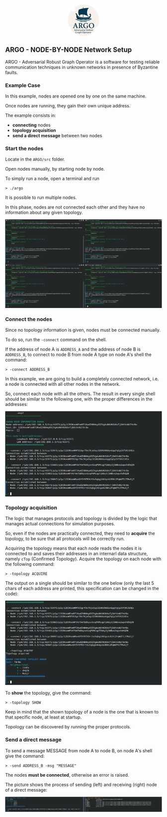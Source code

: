 <p align="center">
  <img src="https://github.com/PanK0/ARGO/blob/main/pictures/ARGO.png?raw=true" alt="ARGO_logo"
    width="20%">
</p>

## ARGO - NODE-BY-NODE Network Setup

ARGO - Adversarial Robust Graph Operator is a software for testing reliable communication techniques in unknown networks in presence of Byzantine faults. 

### Example Case

In this example, nodes are opened one by one on the same machine.

Once nodes are running, they gain their own unique address.

The example consists in:

- **connecting** nodes
- **topology acquisition**
- **send a direct message** between two nodes

### Start the nodes

Locate in the `ARGO/src` folder.

Open nodes manually, by starting node by node.

To simply run a node, open a terminal and run

```
> ./argo
```

It is possible to run multiple nodes.

In this phase, nodes are not connected each other and they have no information about any given topology.

![node-by-node](https://github.com/PanK0/ARGO/blob/main/pictures/ex_nodebynode.png?raw=true)

### Connect the nodes

Since no topology information is given, nodes must be connected manually.

To do so, run the `-connect` command on the shell.

If the address of node A is `ADDRESS_A` and the address of node B is `ADDRESS_B`, to connect to node B from node A type on node A's shell the command:

```
> -connect ADDRESS_B
```

In this example, we are going to build a completely connected network, i.e. a node is connected with all other nodes in the network.

So, connect each node with all the others. The result in every single shell should be similar to the following one, with the proper differences in the addresses:

![node-by-node connect](https://github.com/PanK0/ARGO/blob/main/pictures/ex_nodebynode_connect.png?raw=true)

### Topology acquisition

The logic that manages protocols and topology is divided by the logic that manages actual connections for simulation purposes.

So, even if the nodes are practically connected, they need to **acquire** the topology, to be sure that all protocols will be correctly run.

Acquiring the topology means that each node reads the nodes it is connected to and saves their addresses in an internarl data structure, namely `cTop` (Confirmed Topology). Acquire the topology on each node with the following command:

```
> -topology ACQUIRE
```

The output on a single should be similar to the one below (only the last 5 chars of each address are printed, this specification can be changed in the code):

![node-by-node topacquire](https://github.com/PanK0/ARGO/blob/main/pictures/ex_nodebynode_topacquire.png?raw=true)

To **show** the topology, give the command: 

```
> -topology SHOW
```

Keep in mind that the shown topology of a node is the one that is known to that specific node, at least at startup. 

Topology can be discovered by running the proper protocols.

### Send a direct message

To send a message MESSAGE from node A to node B, on node A's shell give the command:

```
> -send ADDRESS_B -msg "MESSAGE"
```
The nodes **must be connected**, otherwise an error is raised.

The picture shows the process of sending (left) and receiving (right) node of a direct message:

![node-by-node send](https://github.com/PanK0/ARGO/blob/main/pictures/ex_nodebynode_send.png?raw=true)